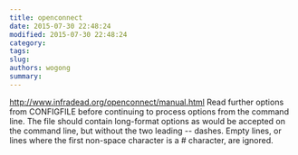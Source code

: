 ```yaml
---
title: openconnect
date: 2015-07-30 22:48:24
modified: 2015-07-30 22:48:24
category: 
tags: 
slug: 
authors: wogong
summary: 
---
```


<http://www.infradead.org/openconnect/manual.html>
Read further options from CONFIGFILE before continuing to process options from the command line. The file should contain long-format options as would be accepted on the command line, but without the two leading -- dashes. Empty lines, or lines where the first non-space character is a # character, are ignored.

